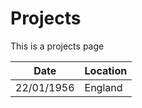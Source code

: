 # Projects

This is a projects page

| Date       | Location |
|------------|----------|
| 22/01/1956 | England  |